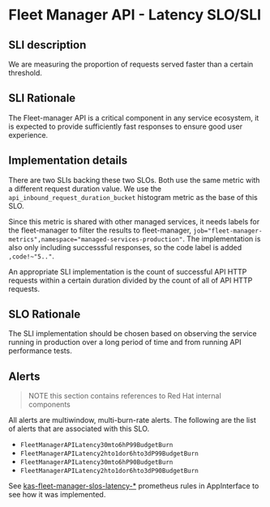 # Fleet Manager API - Latency SLO/SLI

## SLI description
We are measuring the proportion of requests served faster than a certain threshold.

## SLI Rationale
The Fleet-manager API is a critical component in any service ecosystem, it is expected to provide sufficiently fast responses to ensure good user experience.

## Implementation details
There are two SLIs backing these two SLOs. Both use the same metric with a different request duration value. We use the `api_inbound_request_duration_bucket` histogram metric as the base of this SLO.

Since this metric is shared with other managed services, it needs labels for the fleet-manager to filter the results to fleet-manager, `job="fleet-manager-metrics",namespace="managed-services-production"`. The implementation is also only including successsful responses, so the code label is added `,code!~"5.."`.

An appropriate SLI implementation is the count of successful API HTTP requests within a certain duration divided by the count of all of API HTTP requests.

## SLO Rationale
The SLI implementation should be chosen based on observing the service running in production over a long period of time and from running API performance tests.

## Alerts

> NOTE this section contains references to Red Hat internal components

All alerts are multiwindow, multi-burn-rate alerts. The following are the list of alerts that are associated with this SLO.

- `FleetManagerAPILatency30mto6hP99BudgetBurn`
- `FleetManagerAPILatency2hto1dor6hto3dP99BudgetBurn`
- `FleetManagerAPILatency30mto6hP90BudgetBurn`
- `FleetManagerAPILatency2hto1dor6hto3dP90BudgetBurn`

See [kas-fleet-manager-slos-latency-*](https://gitlab.cee.redhat.com/service/app-interface/-/tree/master/resources/observability/prometheusrules) prometheus rules in AppInterface to see how it was implemented.
